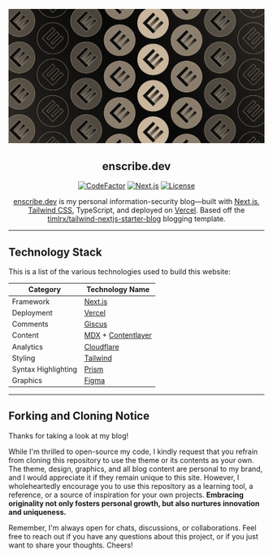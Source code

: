 ![tailwind-nextjs-banner](/public/static/images/twitter-card.png)

<div align="center">

## enscribe.dev

[![CodeFactor]](https://www.codefactor.io/repository/github/jktrn/enscribe.dev-v2)
[![Next.js]](https://hexo.io)
[![License]](LICENSE)

[enscribe.dev](https://enscribe.dev) is my personal information-security blog—built with [Next.js](https://nextjs.org/), [Tailwind CSS](https://tailwindcss.com/), TypeScript, and deployed on [Vercel](https://vercel.com/). Based off the [timlrx/tailwind-nextjs-starter-blog](https://github.com/timlrx/tailwind-nextjs-starter-blog/) blogging template.

</div>

---

## Technology Stack

This is a list of the various technologies used to build this website:

| Category            | Technology Name                                                           |
| ------------------- | ------------------------------------------------------------------------- |
| Framework           | [Next.js](https://nextjs.org/)                                            |
| Deployment          | [Vercel](https://vercel.com)                                              |
| Comments            | [Giscus](https://giscus.app/)                                             |
| Content             | [MDX](https://mdxjs.com/) + [Contentlayer](https://www.contentlayer.dev/) |
| Analytics           | [Cloudflare](https://www.cloudflare.com/)                                 |
| Styling             | [Tailwind](https://tailwindcss.com)                                       |
| Syntax Highlighting | [Prism](https://prismjs.com/)                                             |
| Graphics            | [Figma](https://www.figma.com/)                                           |

---

## Forking and Cloning Notice

Thanks for taking a look at my blog!

While I'm thrilled to open-source my code, I kindly request that you refrain from cloning this repository to use the theme or its contents as your own. The theme, design, graphics, and all blog content are personal to my brand, and I would appreciate it if they remain unique to this site. However, I wholeheartedly encourage you to use this repository as a learning tool, a reference, or a source of inspiration for your own projects. **Embracing originality not only fosters personal growth, but also nurtures innovation and uniqueness.**

Remember, I'm always open for chats, discussions, or collaborations. Feel free to reach out if you have any questions about this project, or if you just want to share your thoughts. Cheers!

[CodeFactor]: https://img.shields.io/codefactor/grade/github/jktrn/enscribe.dev-v2?color=5d5449&logo=codefactor&logoColor=fff&style=for-the-badge
[Next.js]: https://img.shields.io/github/package-json/dependency-version/jktrn/enscribe.dev-v2/next?color=756a5b&logo=next.js&logoColor=fff&style=for-the-badge
[License]: https://img.shields.io/github/license/jktrn/enscribe.dev-v2?color=8c7f6d&logo=github&logoColor=fff&style=for-the-badge

